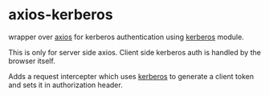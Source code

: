 # axios-kerberos
wrapper over [axios](https://github.com/axios/axios) for kerberos authentication using [kerberos](https://github.com/mongodb-js/kerberos) module. 

This is only for server side axios. Client side kerberos auth is handled by the browser itself.

Adds a request intercepter which uses [kerberos](https://github.com/mongodb-js/kerberos) to generate a client token and sets it in authorization header.

